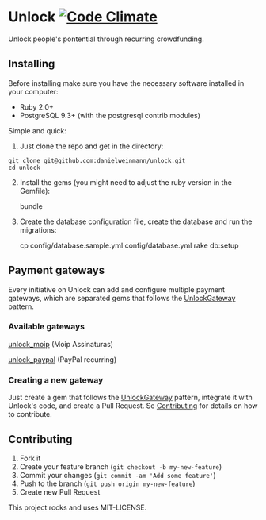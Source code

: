 # Unlock [![Code Climate](https://codeclimate.com/github/danielweinmann/unlock/badges/gpa.svg)](https://codeclimate.com/github/danielweinmann/unlock)

Unlock people's pontential through recurring crowdfunding.

## Installing
Before installing make sure you have the necessary software installed in your computer:

  * Ruby 2.0+
  * PostgreSQL 9.3+ (with the postgresql contrib modules)
  
Simple and quick:

  1. Just clone the repo and get in the directory:

``` terminal
git clone git@github.com:danielweinmann/unlock.git
cd unlock
```
    
  2. Install the gems (you might need to adjust the ruby version in the Gemfile):
  
  		bundle
  		
  3. Create the database configuration file, create the database and run the migrations:

        cp config/database.sample.yml config/database.yml
        rake db:setup

## Payment gateways

Every initiative on Unlock can add and configure multiple payment gateways, which are separated gems that follows the [UnlockGateway](https://github.com/danielweinmann/unlock_gateway) pattern.

### Available gateways

[unlock_moip](https://github.com/danielweinmann/unlock_moip) (Moip Assinaturas)

[unlock_paypal](https://github.com/danielweinmann/unlock_paypal) (PayPal recurring)

### Creating a new gateway

Just create a gem that follows the [UnlockGateway](https://github.com/danielweinmann/unlock_gateway) pattern, integrate it with Unlock's code, and create a Pull Request. Se [Contributing](#contributing) for details on how to contribute.

## Contributing

1. Fork it
2. Create your feature branch (`git checkout -b my-new-feature`)
3. Commit your changes (`git commit -am 'Add some feature'`)
4. Push to the branch (`git push origin my-new-feature`)
5. Create new Pull Request


This project rocks and uses MIT-LICENSE.
